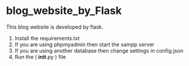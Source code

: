 # blog_website_by_Flask
This blog website is developed by flask.
1. Install the requirements.txt
2. If you are using phpmyadmin then start the xampp server
3. If you are using another database then change settings in config.json 
4. Run the ( __init__.py ) file
